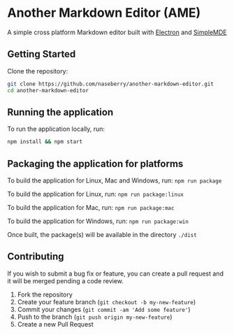 # Another Markdown Editor (AME)

A simple cross platform Markdown editor built with [Electron](https://electronjs.org/) and [SimpleMDE](https://simplemde.com/)

## Getting Started

Clone the repository:
```bash
git clone https://github.com/naseberry/another-markdown-editor.git
cd another-markdown-editor
```

## Running the application

To run the application locally, run:
```bash
npm install && npm start
```

## Packaging the application for platforms

To build the application for Linux, Mac and Windows, run: `npm run package`

To build the application for Linux, run: `npm run package:linux`

To build the application for Mac, run: `npm run package:mac`

To build the application for Windows, run: `npm run package:win`

Once built, the package(s) will be available in the directory `./dist`


## Contributing

If you wish to submit a bug fix or feature, you can create a pull request and it will be merged pending a code review.

1. Fork the repository
1. Create your feature branch (`git checkout -b my-new-feature`)
1. Commit your changes (`git commit -am 'Add some feature'`)
1. Push to the branch (`git push origin my-new-feature`)
1. Create a new Pull Request